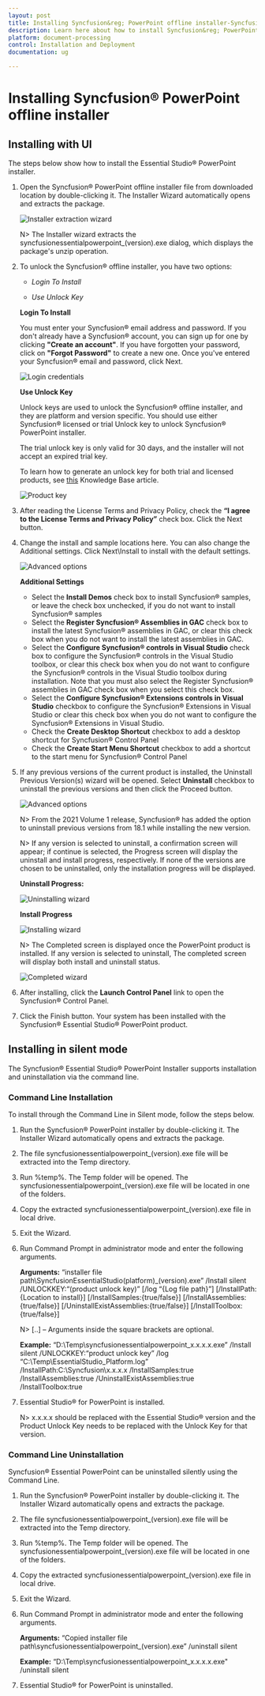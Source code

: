 ```yaml
---
layout: post
title: Installing Syncfusion&reg; PowerPoint offline installer-Syncfusion&reg;
description: Learn here about how to install Syncfusion&reg; PowerPoint offline installer after downloading from our Syncfusion&reg; website.
platform: document-processing
control: Installation and Deployment
documentation: ug

---
```


# Installing Syncfusion&reg; PowerPoint offline installer


## Installing with UI   

The steps below show how to install the Essential Studio&reg; PowerPoint installer.

1.	Open the Syncfusion&reg; PowerPoint offline installer file from downloaded location by double-clicking it. The Installer Wizard automatically opens and extracts the package.

    ![Installer extraction wizard](images/Step-by-Step-Installation_img1.png)

    N> The Installer wizard extracts the syncfusionessentialpowerpoint_(version).exe dialog, which displays the package's unzip operation.

2.	To unlock the Syncfusion&reg; offline installer, you have two options:

   
    * *Login To Install*
   
    * *Use Unlock Key*
   
   
   
    **Login To Install**
   
    You must enter your Syncfusion&reg; email address and password. If you don't already have a Syncfusion&reg; account, you can sign up for one by clicking **"Create an account"**. If you have forgotten your password, click on **"Forgot Password"** to create a new one. Once you've entered your Syncfusion&reg; email and password, click Next.

    ![Login credentials](images/Step-by-Step-Installation_img2.png)   


    **Use Unlock Key**
   
    Unlock keys are used to unlock the Syncfusion&reg; offline installer, and they are platform and version specific. You should use either Syncfusion&reg; licensed or trial Unlock key to unlock Syncfusion&reg; PowerPoint installer.
   
    The trial unlock key is only valid for 30 days, and the installer will not accept an expired trial key. 
   
    To learn how to generate an unlock key for both trial and licensed products, see [this](https://www.syncfusion.com/kb/2326) Knowledge Base article.

    ![Product key](images/Step-by-Step-Installation_img3.png)   


3.	After reading the License Terms and Privacy Policy, check the **“I agree to the License Terms and Privacy Policy”** check box. Click the Next button.


4.	Change the install and sample locations here. You can also change the Additional settings. Click Next\Install to install with the default settings.


    ![Advanced options](images/Step-by-Step-Installation_img4.png)

    **Additional Settings**
    
	* Select the **Install Demos** check box to install Syncfusion&reg; samples, or leave the check box unchecked, if you do not want to install Syncfusion&reg; samples
	* Select the **Register Syncfusion&reg; Assemblies in GAC** check box to install the latest Syncfusion&reg; assemblies in GAC, or clear this check box when you do not want to install the latest assemblies in GAC.
    * Select the **Configure Syncfusion&reg; controls in Visual Studio** check box to configure the Syncfusion&reg; controls in the Visual Studio toolbox, or clear this check box when you do not want to configure the Syncfusion&reg; controls in the Visual Studio toolbox during installation. Note that you must also select the Register Syncfusion&reg; assemblies in GAC check box when you select this check box.
    * Select the **Configure Syncfusion&reg; Extensions controls in Visual Studio** checkbox to configure the Syncfusion&reg; Extensions in Visual Studio or clear this check box when you do not want to configure the Syncfusion&reg; Extensions in Visual Studio.
    * Check the **Create Desktop Shortcut** checkbox to add a desktop shortcut for Syncfusion&reg; Control Panel
    * Check the **Create Start Menu Shortcut** checkbox to add a shortcut to the start menu for Syncfusion&reg; Control Panel




5.	If any previous versions of the current product is installed, the Uninstall Previous Version(s) wizard will be opened. Select **Uninstall** checkbox to uninstall the previous versions and then click the Proceed button.


    ![Advanced options](images/Step-by-Step-Installation_img8.png)
	
	
	N> From the 2021 Volume 1 release, Syncfusion&reg; has added the option to uninstall previous versions from 18.1 while installing the new version.
	
	
	N> If any version is selected to uninstall, a confirmation screen will appear; if continue is selected, the Progress screen will display the uninstall and install progress, respectively. If none of the versions are chosen to be uninstalled, only the installation progress will be displayed.
	
	**Uninstall Progress:**
	
	![Uninstalling wizard](images/Step-by-Step-Installation_img9.png)
	
	**Install Progress**
	
	![Installing wizard](images/Step-by-Step-Installation_img5.png)

    N> The Completed screen is displayed once the PowerPoint product is installed. If any version is selected to uninstall, The completed screen will display both install and uninstall status.
	
	![Completed wizard](images/Step-by-Step-Installation_img10.png)
	
6.  After installing, click the **Launch Control Panel** link to open the Syncfusion&reg; Control Panel.


7.  Click the Finish button. Your system has been installed with the Syncfusion&reg; Essential Studio&reg; PowerPoint product.

## Installing in silent mode

The Syncfusion&reg; Essential Studio&reg; PowerPoint Installer supports installation and uninstallation via the command line.

### Command Line Installation

To install through the Command Line in Silent mode, follow the steps below.

1.	Run the Syncfusion&reg; PowerPoint installer by double-clicking it. The Installer Wizard automatically opens and extracts the package.
2.	The file syncfusionessentialpowerpoint_(version).exe file will be extracted into the Temp directory.
3.	Run %temp%. The Temp folder will be opened. The syncfusionessentialpowerpoint_(version).exe file will be located in one of the folders.
4.	Copy the extracted syncfusionessentialpowerpoint_(version).exe file in local drive.
5.	Exit the Wizard.
6.	Run Command Prompt in administrator mode and enter the following arguments.

   
    **Arguments:** “installer file path\SyncfusionEssentialStudio(platform)_(version).exe” /Install silent /UNLOCKKEY:“(product unlock key)” [/log “{Log file path}”] [/InstallPath:{Location to install}] [/InstallSamples:{true/false}] [/InstallAssemblies:{true/false}] [/UninstallExistAssemblies:{true/false}] [/InstallToolbox:{true/false}]


    N> [..] – Arguments inside the square brackets are optional.

    **Example:** “D:\Temp\syncfusionessentialpowerpoint_x.x.x.x.exe” /Install silent /UNLOCKKEY:“product unlock key” /log “C:\Temp\EssentialStudio_Platform.log” /InstallPath:C:\Syncfusion\x.x.x.x /InstallSamples:true /InstallAssemblies:true /UninstallExistAssemblies:true /InstallToolbox:true

	
7.  Essential Studio&reg; for PowerPoint is installed.

    N> x.x.x.x should be replaced with the Essential Studio&reg; version and the Product Unlock Key needs to be replaced with the Unlock Key for that version.
   

### Command Line Uninstallation

Syncfusion&reg; Essential PowerPoint can be uninstalled silently using the Command Line.

1.	Run the Syncfusion&reg; PowerPoint installer by double-clicking it. The Installer Wizard automatically opens and extracts the package.
2.	The file syncfusionessentialpowerpoint_(version).exe file will be extracted into the Temp directory.
3.	Run %temp%. The Temp folder will be opened. The syncfusionessentialpowerpoint_(version).exe file will be located in one of the folders.
4.	Copy the extracted syncfusionessentialpowerpoint_(version).exe file in local drive.
5.	Exit the Wizard.
6.	Run Command Prompt in administrator mode and enter the following arguments.
   
    **Arguments:** “Copied installer file path\syncfusionessentialpowerpoint_(version).exe” /uninstall silent 

    **Example:** “D:\Temp\syncfusionessentialpowerpoint_x.x.x.x.exe" /uninstall silent


7.  Essential Studio&reg; for PowerPoint is uninstalled.
   
   
